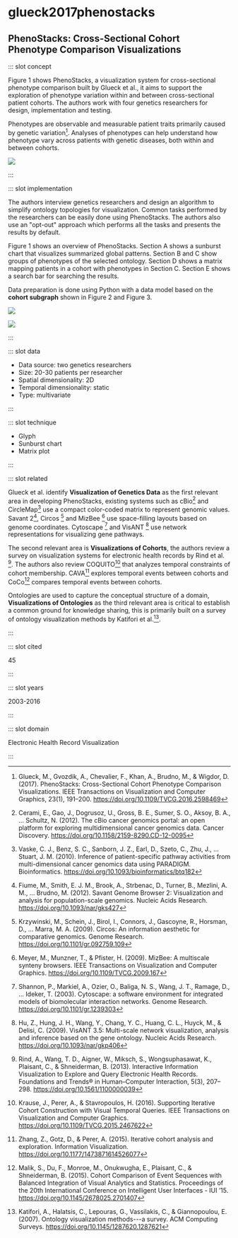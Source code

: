 # glueck2017phenostacks

## PhenoStacks: Cross-Sectional Cohort Phenotype Comparison Visualizations

<Paper>

::: slot concept

Figure 1 shows PhenoStacks, a visualization system for cross-sectional phenotype comparison built by Glueck et al., it aims to support the exploration of phenotype variation within and between cross-sectional patient cohorts. The authors work with four genetics researchers for design, implementation and testing.

Phenotypes are observable and measurable patient traits primarily caused by genetic variation[^PhenoStacks]. Analyses of phenotypes can help understand how phenotype vary across patients with genetic diseases, both within and between cohorts.

![](https://share.henry.wang/fMaTKc/bMfzmHnbRz+)

:::

::: slot implementation

The authors interview genetics researchers and design an algorithm to simplify ontology topologies for visualization. Common tasks performed by the researchers can be easily done using PhenoStacks. The authors also use an "opt-out" approach which performs all the tasks and presents the results by default.

Figure 1 shows an overview of PhenoStacks. Section A shows a sunburst chart that visualizes summarized global patterns. Section B and C show groups of phenotypes of the selected ontology. Section D shows a matrix mapping patients in a cohort with phenotypes in Section C. Section E shows a search bar for searching the results.

Data preparation is done using Python with a data model based on the **cohort subgraph** shown in Figure 2 and Figure 3.

<div class="even">
<p>

![](https://share.henry.wang/36XTJY/debw4R79nQ+)

![](https://share.henry.wang/KBvhUC/hk17E8jsRj+)

</p>
</div>

:::

::: slot data

- Data source: two genetics researchers
- Size: 20-30 patients per researcher
- Spatial dimensionality: 2D
- Temporal dimensionality: static
- Type: multivariate

:::

::: slot technique

- Glyph
- Sunburst chart
- Matrix plot

:::

::: slot related

Glueck et al. identify **Visualization of Genetics Data** as the first relevant area in developing PhenoStacks, existing systems such as cBio[^cBio] and CircleMap[^CircleMap] use a compact color-coded matrix to represent genomic values. Savant 2[^Savant], Circos [^Circos] and MizBee [^MizBee] use space-filling layouts based on genome coordinates. Cytoscape [^Cytoscape] and VisANT [^VisANT] use network representations for visualizing gene pathways.

The second relevant area is **Visualizations of Cohorts**, the authors review a survey on visualization systems for electronic health records by Rind et al. [^Rind]. The authors also review COQUITO[^COQUITO] that analyzes temporal constraints of cohort membership. CAVA[^CAVA] explores temporal events between cohorts and CoCo[^CoCo] compares temporal events between cohorts.

Ontologies are used to capture the conceptual structure of a domain, **Visualizations of Ontologies** as the third relevant area is critical to establish a common ground for knowledge sharing, this is primarily built on a survey of ontology visualization methods by Katifori et al.[^Katifori].

:::

::: slot cited

45

:::

::: slot years

2003-2016

:::

::: slot domain

Electronic Health Record Visualization

:::

</Paper>

[^PhenoStacks]: Glueck, M., Gvozdik, A., Chevalier, F., Khan, A., Brudno, M., & Wigdor, D. (2017). PhenoStacks: Cross-Sectional Cohort Phenotype Comparison Visualizations. IEEE Transactions on Visualization and Computer Graphics, 23(1), 191–200. https://doi.org/10.1109/TVCG.2016.2598469

[^cBio]: Cerami, E., Gao, J., Dogrusoz, U., Gross, B. E., Sumer, S. O., Aksoy, B. A., … Schultz, N. (2012). The cBio cancer genomics portal: an open platform for exploring multidimensional cancer genomics data. Cancer Discovery. https://doi.org/10.1158/2159-8290.CD-12-0095

[^CircleMap]: Vaske, C. J., Benz, S. C., Sanborn, J. Z., Earl, D., Szeto, C., Zhu, J., … Stuart, J. M. (2010). Inference of patient-specific pathway activities from multi-dimensional cancer genomics data using PARADIGM. Bioinformatics. https://doi.org/10.1093/bioinformatics/btq182

[^Savant]: Fiume, M., Smith, E. J. M., Brook, A., Strbenac, D., Turner, B., Mezlini, A. M., … Brudno, M. (2012). Savant Genome Browser 2: Visualization and analysis for population-scale genomics. Nucleic Acids Research. https://doi.org/10.1093/nar/gks427

[^Circos]: Krzywinski, M., Schein, J., Birol, I., Connors, J., Gascoyne, R., Horsman, D., … Marra, M. A. (2009). Circos: An information aesthetic for comparative genomics. Genome Research. https://doi.org/10.1101/gr.092759.109

[^MizBee]: Meyer, M., Munzner, T., & Pfister, H. (2009). MizBee: A multiscale synteny browsers. IEEE Transactions on Visualization and Computer Graphics. https://doi.org/10.1109/TVCG.2009.167

[^Cytoscape]: Shannon, P., Markiel, A., Ozier, O., Baliga, N. S., Wang, J. T., Ramage, D., … Ideker, T. (2003). Cytoscape: a software environment for integrated models of biomolecular interaction networks. Genome Research. https://doi.org/10.1101/gr.1239303

[^VisANT]: Hu, Z., Hung, J. H., Wang, Y., Chang, Y. C., Huang, C. L., Huyck, M., & Delisi, C. (2009). VisANT 3.5: Multi-scale network visualization, analysis and inference based on the gene ontology. Nucleic Acids Research. https://doi.org/10.1093/nar/gkp406

[^Rind]: Rind, A., Wang, T. D., Aigner, W., Miksch, S., Wongsuphasawat, K., Plaisant, C., & Shneiderman, B. (2013). Interactive Information Visualization to Explore and Query Electronic Health Records. Foundations and Trends® in Human–Computer Interaction, 5(3), 207–298. https://doi.org/10.1561/1100000039

[^COQUITO]: Krause, J., Perer, A., & Stavropoulos, H. (2016). Supporting Iterative Cohort Construction with Visual Temporal Queries. IEEE Transactions on Visualization and Computer Graphics. https://doi.org/10.1109/TVCG.2015.2467622

[^CAVA]: Zhang, Z., Gotz, D., & Perer, A. (2015). Iterative cohort analysis and exploration. Information Visualization. https://doi.org/10.1177/1473871614526077

[^CoCo]: Malik, S., Du, F., Monroe, M., Onukwugha, E., Plaisant, C., & Shneiderman, B. (2015). Cohort Comparison of Event Sequences with Balanced Integration of Visual Analytics and Statistics. Proceedings of the 20th International Conference on Intelligent User Interfaces - IUI ’15. https://doi.org/10.1145/2678025.2701407

[^Katifori]: Katifori, A., Halatsis, C., Lepouras, G., Vassilakis, C., & Giannopoulou, E. (2007). Ontology visualization methods---a survey. ACM Computing Surveys. https://doi.org/10.1145/1287620.1287621

[^ref]: 

[^ref]: 

[^ref]: 

[^ref]: 

[^ref]: 